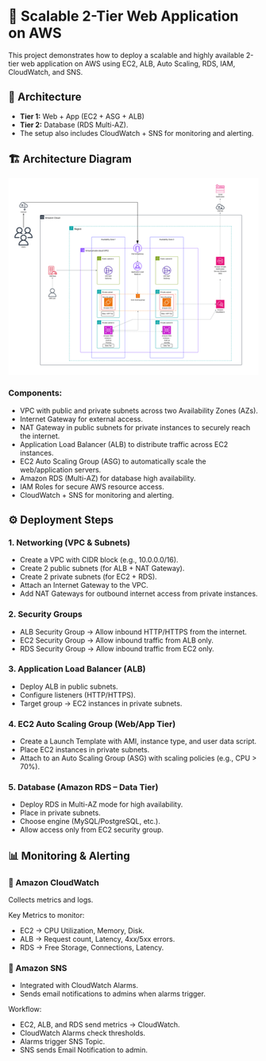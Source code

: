 # 🚀 Scalable 2-Tier Web Application on AWS

This project demonstrates how to deploy a scalable and highly available 2-tier web application on AWS using EC2, ALB, Auto Scaling, RDS, IAM, CloudWatch, and SNS.

## 📌 Architecture
- **Tier 1:** Web + App (EC2 + ASG + ALB)
- **Tier 2:** Database (RDS Multi-AZ).
- The setup also includes CloudWatch + SNS for monitoring and alerting.

## 🏗️ Architecture Diagram 

![aws-2tier-app](aws-2tier-app.png)

### Components: 
- VPC with public and private subnets across two Availability Zones (AZs).
- Internet Gateway for external access.
- NAT Gateway in public subnets for private instances to securely reach the internet.
- Application Load Balancer (ALB) to distribute traffic across EC2 instances.
- EC2 Auto Scaling Group (ASG) to automatically scale the web/application servers.
- Amazon RDS (Multi-AZ) for database high availability.
- IAM Roles for secure AWS resource access.
- CloudWatch + SNS for monitoring and alerting. 

## ⚙️ Deployment Steps

### 1. Networking (VPC & Subnets)
- Create a VPC with CIDR block (e.g., 10.0.0.0/16).
- Create 2 public subnets (for ALB + NAT Gateway).
- Create 2 private subnets (for EC2 + RDS).
- Attach an Internet Gateway to the VPC.
- Add NAT Gateways for outbound internet access from private instances. 
### 2. Security Groups
- ALB Security Group → Allow inbound HTTP/HTTPS from the internet.
- EC2 Security Group → Allow inbound traffic from ALB only.
- RDS Security Group → Allow inbound traffic from EC2 only. 
 ### 3. Application Load Balancer (ALB)
- Deploy ALB in public subnets.
- Configure listeners (HTTP/HTTPS).
- Target group → EC2 instances in private subnets.
### 4. EC2 Auto Scaling Group (Web/App Tier)
- Create a Launch Template with AMI, instance type, and user data script.
- Place EC2 instances in private subnets.
- Attach to an Auto Scaling Group (ASG) with scaling policies (e.g., CPU > 70%).
### 5. Database (Amazon RDS – Data Tier)
- Deploy RDS in Multi-AZ mode for high availability.
- Place in private subnets.
- Choose engine (MySQL/PostgreSQL, etc.).
- Allow access only from EC2 security group.

## 📊 Monitoring & Alerting
### 🔹 Amazon CloudWatch
Collects metrics and logs.

Key Metrics to monitor:
- EC2 → CPU Utilization, Memory, Disk.
- ALB → Request count, Latency, 4xx/5xx errors.
- RDS → Free Storage, Connections, Latency.
### 🔹 Amazon SNS
- Integrated with CloudWatch Alarms.
- Sends email notifications to admins when alarms trigger.

Workflow:
- EC2, ALB, and RDS send metrics → CloudWatch.
- CloudWatch Alarms check thresholds.
- Alarms trigger SNS Topic. 
- SNS sends Email Notification to admin.
